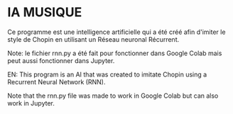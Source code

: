 # IA MUSIQUE

Ce programme est une intelligence artificielle qui a été créé afin d'imiter le style de Chopin en utilisant un Réseau neuronal Récurrent.

Note: le fichier rnn.py a été fait pour fonctionner dans Google Colab mais peut aussi fonctionner dans Jupyter.

EN:
This program is an AI that was created to imitate Chopin using a Recurrent Neural Network (RNN).

Note that the rnn.py file was made to work in Google Colab but can also work in Jupyter.
